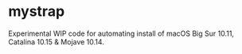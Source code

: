 # mystrap
Experimental WIP code for automating install of macOS Big Sur 10.11, Catalina 10.15 &amp; Mojave 10.14.
